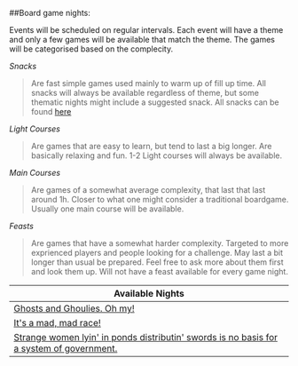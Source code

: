 ##Board game nights:

Events will be scheduled on regular intervals.
Each event will have a theme and only a few games will be available that match the theme.
The games will be categorised based on the complecity.

*Snacks* 
>Are fast simple games used mainly to warm up of fill up time. 
>All snacks will always be available regardless of theme, but some thematic nights might include a suggested snack.
>All snacks can be found [here](snacks.md)

*Light Courses*
>Are games that are easy to learn, but tend to last a big longer.
>Are basically relaxing and fun.
>1-2 Light courses will always be available.

*Main Courses*
>Are games of a somewhat average complexity, that last that last around 1h.
>Closer to what one might consider a traditional boardgame.
>Usually one main course will be available.

*Feasts*
>Are games that have a somewhat harder complexity.
>Targeted to more exprienced players and people looking for a challenge.
>May last a bit longer than usual be prepared. Feel free to ask more about them first and look them up.
>Will not have a feast available for every game night.

| Available Nights |
|-|
|[Ghosts and Ghoulies. Oh my!](night1.md)| 
|[It's a mad, mad race!](night2.md)|
|[Strange women lyin' in ponds distributin' swords is no basis for a system of government.](night3.md)|
